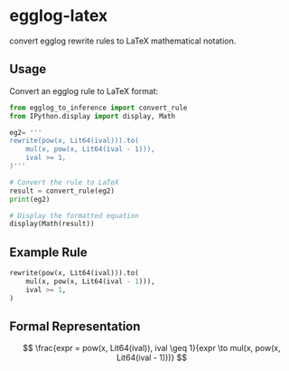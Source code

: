 # egglog-latex

convert egglog rewrite rules to LaTeX mathematical notation.

## Usage

Convert an egglog rule to LaTeX format:

```python
from egglog_to_inference import convert_rule
from IPython.display import display, Math

eg2= '''
rewrite(pow(x, Lit64(ival))).to(
    mul(x, pow(x, Lit64(ival - 1))),
    ival >= 1,
)'''

# Convert the rule to LaTeX
result = convert_rule(eg2)
print(eg2)

# Display the formatted equation
display(Math(result))
```

## Example Rule

```lisp
rewrite(pow(x, Lit64(ival))).to(
    mul(x, pow(x, Lit64(ival - 1))),
    ival >= 1,
)
```

## Formal Representation

$$
\frac{expr = pow(x, Lit64(ival)), ival \geq 1}{expr \to mul(x, pow(x, Lit64(ival - 1)))}
$$
